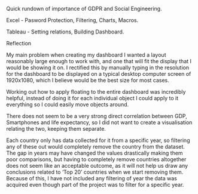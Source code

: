 Quick rundown of importance of GDPR and Social Engineering.

Excel -  Pasword Protection, Filtering, Charts, Macros.

Tableau - Setting relations, Building Dashboard.



Reflection

My main problem when creating my dashboard I wanted a layout reasonably large enough to work with, and one that will fit the display that I would be showing it on. I rectified this by manually typing in the resolution for the dashboard to be displayed on a typical desktop computer screen of 1920x1080, which I believe would be the best size for most cases.

Working out how to apply floating to the entire dashboard was incredibly helpful, instead of doing it for each individual object I could apply to it everything so I could easily move objects around.

There does not seem to be a very strong direct correlation between GDP, Smartphones and life expectancy, so I did not want to create a visualisation relating the two, keeping them separate.

Each country only has data collected for it from a specific year, so filtering any of these out would completely remove the country from the dataset. The gap in years may have changed the values drastically making them poor comparisons, but having to completely remove countries altogether does not seem like an acceptable outcome, as it will not help us draw any conclusions related to ‘Top 20’ countries when we start removing them. Because of this, I have not included any filtering of year the data was acquired even though part of the project was to filter for a specific year.
